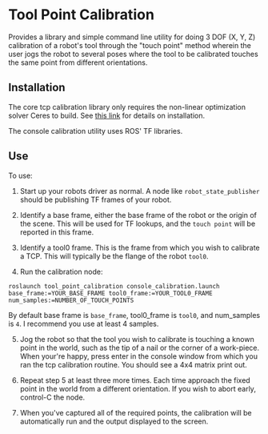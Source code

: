 # Tool Point Calibration
Provides a library and simple command line utility for doing 3 DOF (X, Y, Z) calibration of a robot's tool through the "touch point" method wherein the user jogs the robot to several poses where the tool to be calibrated touches the same point from different orientations.

## Installation
The core tcp calibration library only requires the non-linear optimization solver Ceres to build. See [this link](http://ceres-solver.org/installation.html) for details on installation.

The console calibration utility uses ROS' TF libraries.

## Use
To use:
  1. Start up your robots driver as normal. A node like `robot_state_publisher` should be publishing TF frames of your robot.

  2. Identify a base frame, either the base frame of the robot or the origin of the scene. This will be used for TF lookups, and the `touch point` will be reported in this frame.

  3. Identify a tool0 frame. This is the frame from which you wish to calibrate a TCP. This will typically be the flange of the robot `tool0`.

  4. Run the calibration node:
  ```
  roslaunch tool_point_calibration console_calibration.launch base_frame:=YOUR_BASE_FRAME tool0_frame:=YOUR_TOOL0_FRAME num_samples:=NUMBER_OF_TOUCH_POINTS
  ```
  By default base frame is `base_frame`, tool0_frame is `tool0`, and num_samples is `4`. I recommend you use at least 4
  samples.

  5. Jog the robot so that the tool you wish to calibrate is touching a known point in the world, such as the tip of a nail or the corner of a work-piece. When your're happy, press enter in the console window from which you ran the tcp calibration routine. You should see a 4x4 matrix print out.

  6. Repeat step 5 at least three more times. Each time approach the fixed point in the world from a different orientation. If you wish to abort early, control-C the node.

  7. When you've captured all of the required points, the calibration will be automatically run and the output displayed to the screen.